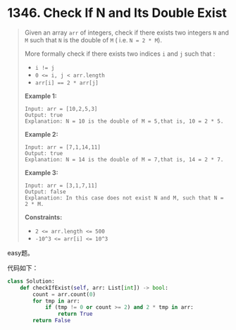 # 1346. Check If N and Its Double Exist

> Given an array `arr` of integers, check if there exists two integers `N` and `M` such that `N` is the double of `M` ( i.e. `N = 2 * M`).
>
> More formally check if there exists two indices `i` and `j` such that :
>
> - `i != j`
> - `0 <= i, j < arr.length`
> - `arr[i] == 2 * arr[j]`
>
>  
>
> **Example 1:**
>
> ```
> Input: arr = [10,2,5,3]
> Output: true
> Explanation: N = 10 is the double of M = 5,that is, 10 = 2 * 5.
> ```
>
> **Example 2:**
>
> ```
> Input: arr = [7,1,14,11]
> Output: true
> Explanation: N = 14 is the double of M = 7,that is, 14 = 2 * 7.
> ```
>
> **Example 3:**
>
> ```
> Input: arr = [3,1,7,11]
> Output: false
> Explanation: In this case does not exist N and M, such that N = 2 * M.
> ```
>
>  
>
> **Constraints:**
>
> - `2 <= arr.length <= 500`
> - `-10^3 <= arr[i] <= 10^3`

easy题。

代码如下：

```python
class Solution:
    def checkIfExist(self, arr: List[int]) -> bool:
        count = arr.count(0)
        for tmp in arr:
            if (tmp != 0 or count >= 2) and 2 * tmp in arr:
                return True
        return False
```

